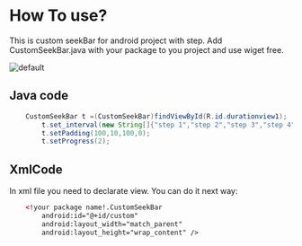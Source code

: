 
# How To use?

This is custom seekBar for android project with step. Add CustomSeekBar.java with your package to you project and use wiget free.

![default](https://cloud.githubusercontent.com/assets/13554528/21932841/69d04fb8-d9c4-11e6-92f1-0b3418b6ba97.PNG)


## Java code
```java
    CustomSeekBar t =(CustomSeekBar)findViewById(R.id.durationview1);
		t.set_interval(new String[]{"step 1","step 2","step 3","step 4","step 5"});
		t.setPadding(100,10,100,0);
		t.setProgress(2);
```
## XmlCode
In xml file you need to declarate view. You can do it next way:

```xml
	<!your package name!.CustomSeekBar
		android:id="@+id/custom"
		android:layout_width="match_parent"
		android:layout_height="wrap_content" />
```
